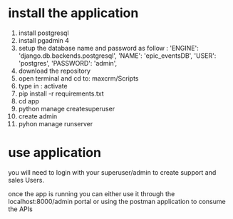 # install the application
1. install postgresql
1. install pgadmin 4
1. setup the database name and password as follow :
        'ENGINE': 'django.db.backends.postgresql',
        'NAME': 'epic_eventsDB',
        'USER': 'postgres',
        'PASSWORD': 'admin',
1. download the repository
1. open terminal and cd to: maxcrm/Scripts 
1. type in : activate 
1. pip install -r requirements.txt
1. cd app
1. python manage createsuperuser
1. create admin 
1. pyhon manage runserver

# use application
you will need to login with your superuser/admin to create support and sales Users.

once the app is running you can either use it through the localhost:8000/admin portal
or 
using the postman application to consume the APIs 

